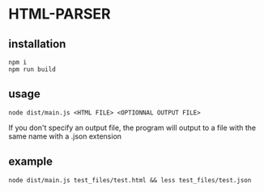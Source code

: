 # HTML-PARSER

## installation

```
npm i
npm run build
```

## usage

```
node dist/main.js <HTML FILE> <OPTIONNAL OUTPUT FILE>
```

If you don't specify an output file, the program will output to a file with the same name with a .json extension

## example

```
node dist/main.js test_files/test.html && less test_files/test.json
```
